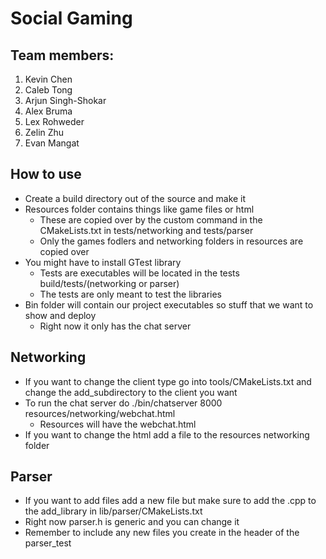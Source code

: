 # Social Gaming

## Team members:
<ol>
  <li>Kevin Chen</li>
  <li>Caleb Tong</li>
  <li>Arjun Singh-Shokar</li>
  <li>Alex Bruma</li>
  <li>Lex Rohweder</li>
  <li>Zelin Zhu</li>
  <li>Evan Mangat</li>
</ol>

## How to use
- Create a build directory out of the source and make it
- Resources folder contains things like game files or html
    - These are copied over by the custom command in the CMakeLists.txt in tests/networking and tests/parser
    - Only the games fodlers and networking folders in resources are copied over
- You might have to install GTest library 
    - Tests are executables will be located in the tests build/tests/(networking or parser)
    - The tests are only meant to test the libraries
- Bin folder will contain our project executables so stuff that we want to show and deploy
    - Right now it only has the chat server

## Networking
- If you want to change the client type go into tools/CMakeLists.txt and change the add_subdirectory to the client you want
- To run the chat server do ./bin/chatserver 8000 resources/networking/webchat.html
    - Resources will have the webchat.html
- If you want to change the html add a file to the resources networking folder 

## Parser
- If you want to add files add a new file but make sure to add the .cpp to the add_library in lib/parser/CMakeLists.txt
- Right now parser.h is generic and you can change it
- Remember to include any new files you create in the header of the parser_test
